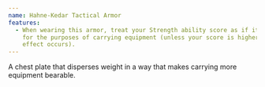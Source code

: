 ```yaml
---
name: Hahne-Kedar Tactical Armor
features:
  - When wearing this armor, treat your Strength ability score as if it were 19
    for the purposes of carrying equipment (unless your score is higher, then no
    effect occurs).
---
```

A chest plate that disperses weight in a way that makes carrying more equipment bearable.